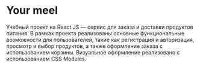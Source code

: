 # Your meel

Учебный проект на React JS — сервис для заказа и доставки продуктов питания. В рамках проекта реализованы основные функциональные возможности для пользователей, такие как регистрация и авторизация, просмотр и выбор продуктов, а также оформление заказа с использованием корзины. Визуальное оформление реализовано с использованием CSS Modules.
